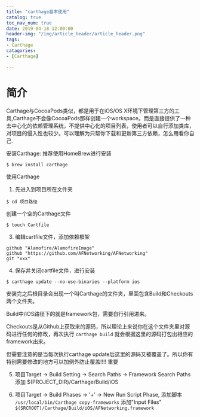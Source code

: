 ```yaml
---
title: "carthage基本使用"
catalog: true
toc_nav_num: true
date: 2019-04-18 12:00:00
header-img: "/img/article_header/article_header.png"
tags:
- Carthage
catagories:
- [Carthage]

---
```

# 简介  
Carthage与CocoaPods类似，都是用于在iOS/OS X环境下管理第三方的工具,Carthage不会像CocoaPods那样创建一个workspace。而是直接提供了一种去中心化的依赖管理系统，不提供中心化的项目列表，使用者可以自行添加类库，对项目的侵入性也较少。可以理解为只帮你下载和更新第三方依赖，怎么用看你自己.

安装Carthage:
推荐使用HomeBrew进行安装

`$ brew install carthage`

使用Carthage
1. 先进入到项目所在文件夹

`$ cd 项目路径`

创建一个空的Carthage文件

`$ touch Cartfile`

3. 编辑cartfile文件，添加依赖框架
```
github "Alamofire/AlamofireImage"
github "https://github.com/AFNetworking/AFNetworking"
git "xxx"
```
4. 保存并关闭cartfile文件，进行安装

`$ carthage update --no-use-binaries --platform ios`

安装完之后根目录会出现一个叫Carthage的文件夹，里面包含Build和Checkouts两个文件夹。

Build中/iOS路径下的就是framework包，需要自行引用进来。

Checkouts是从Github上获取来的源码，所以理论上来说你在这个文件夹里对源码进行任何的修改，再次执行 `carthage build` 就会根据这里的源码打包出相应的framework出来。

但需要注意的是当每次执行carthage update后这里的源码又被覆盖了。所以你有特别需要修改的地方可以加例外防止覆盖!!!! 重要

5. 项目Target -> Build Setting -> Search Paths -> Framework Search Paths添加
$(PROJECT_DIR)/Carthage/Build/iOS

6. 项目Target -> Build Phases -> '+' -> New Run Script Phase,
添加脚本 `/usr/local/bin/Carthage copy-frameworks`
添加"Input Files" `$(SRCROOT)/Carthage/Build/iOS/AFNetworking.framework`

